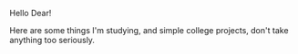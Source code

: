 Hello Dear!

Here are some things I'm studying, and simple college projects, don't take anything too seriously.